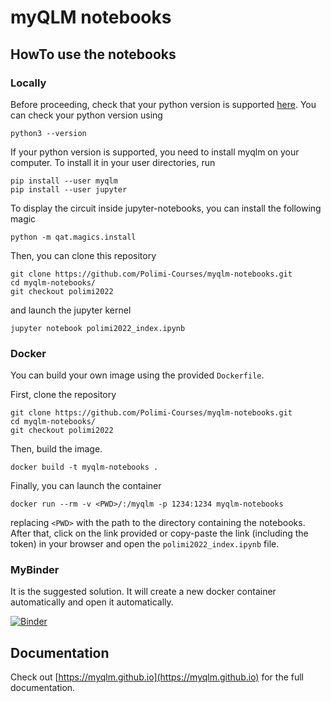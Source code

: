 # myQLM notebooks

## HowTo use the notebooks

### Locally

Before proceeding, check that your python version is supported [here](https://myqlm.github.io/myqlm_specific/install.html#compatibility-matrix).
You can check your python version using

	python3 --version

If your python version is supported, you need to install myqlm on your computer. To install it in your user directories, run

	pip install --user myqlm
	pip install --user jupyter

To display the circuit inside jupyter-notebooks, you can install the following magic

	python -m qat.magics.install

Then, you can clone this repository 

	git clone https://github.com/Polimi-Courses/myqlm-notebooks.git
	cd myqlm-notebooks/
	git checkout polimi2022

and launch the jupyter kernel

	jupyter notebook polimi2022_index.ipynb

### Docker
You can build your own image using the provided `Dockerfile`.

First, clone the repository
	
	git clone https://github.com/Polimi-Courses/myqlm-notebooks.git
	cd myqlm-notebooks/
	git checkout polimi2022

Then, build the image.
	
	docker build -t myqlm-notebooks .

Finally, you can launch the container

	docker run --rm -v <PWD>/:/myqlm -p 1234:1234 myqlm-notebooks

replacing `<PWD>` with the path to the directory containing the notebooks. After that, click on the link provided or copy-paste the link (including the token) in your browser and open the `polimi2022_index.ipynb` file.

    
### MyBinder
It is the suggested solution. It will create a new docker container automatically and open it automatically.

[![Binder](https://mybinder.org/badge_logo.svg)](https://mybinder.org/v2/gh/Polimi-Courses/myqlm-notebooks/polimi2022?labpath=polimi2022_index.ipynb)

## Documentation

Check out [https://myqlm.github.io](https://myqlm.github.io) for the full documentation.
